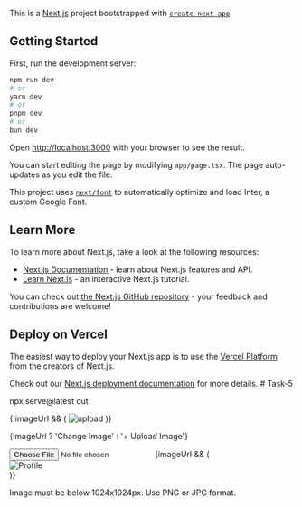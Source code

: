 This is a [Next.js](https://nextjs.org/) project bootstrapped with [`create-next-app`](https://github.com/vercel/next.js/tree/canary/packages/create-next-app).

## Getting Started

First, run the development server:

```bash
npm run dev
# or
yarn dev
# or
pnpm dev
# or
bun dev
```

Open [http://localhost:3000](http://localhost:3000) with your browser to see the result.

You can start editing the page by modifying `app/page.tsx`. The page auto-updates as you edit the file.

This project uses [`next/font`](https://nextjs.org/docs/basic-features/font-optimization) to automatically optimize and load Inter, a custom Google Font.

## Learn More

To learn more about Next.js, take a look at the following resources:

- [Next.js Documentation](https://nextjs.org/docs) - learn about Next.js features and API.
- [Learn Next.js](https://nextjs.org/learn) - an interactive Next.js tutorial.

You can check out [the Next.js GitHub repository](https://github.com/vercel/next.js/) - your feedback and contributions are welcome!

## Deploy on Vercel

The easiest way to deploy your Next.js app is to use the [Vercel Platform](https://vercel.com/new?utm_medium=default-template&filter=next.js&utm_source=create-next-app&utm_campaign=create-next-app-readme) from the creators of Next.js.

Check out our [Next.js deployment documentation](https://nextjs.org/docs/deployment) for more details.
#   T a s k - 5 
 
 

npx serve@latest out

<div className=" relative bg-lpurple basis-[80%]">
          <div className="w-[193px] h-[193px] pt-[61px] pb-[60px]  rounded-lg text-center  flex flex-col justify-center items-center">
            <div
              className={`my-2 basis-[80%] ${
                imageUrl ? 'bg-white' : 'bg-purple'
              }  `}
            >
              {!imageUrl && (
                <Image
                  src="/images/upload.svg"
                  alt="upload"
                  width={40}
                  height={40}
                />
              )}
            </div>
            <p className="paragraph font-[600] text-purple">
              {imageUrl ? 'Change Image' : '+ Upload Image'}
            </p>
          </div>
          <input
            type="file"
            placeholder="Choose an image"
            onChange={handleFileChange}
            className="absolute w-full h-full opacity-0 cursor-pointer"
          />
          {imageUrl && (
            <div className="absolute w-full h-full opacity-1 cursor-pointer">
              <Image src={imageUrl} width={193} height={193} alt="Profile" />
            </div>
          )}
        </div>
        <p className="label text-gray  ">
          Image must be below 1024x1024px. Use PNG or JPG format.
        </p>
